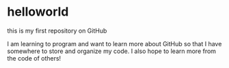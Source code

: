 # helloworld
this is my first repository on GitHub

I am learning to program and want to learn more about GitHub so that I have somewhere to store and organize my code. I also hope to learn more from the code of others!

